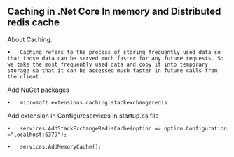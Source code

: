 ## Caching in .Net Core In memory and Distributed redis cache 

About Caching.

	•	Caching refers to the process of storing frequently used data so that those data can be served much faster for any future requests. So we take the most frequently used data and copy it into temporary storage so that it can be accessed much faster in future calls from the client.

Add NuGet packages

	•	microsoft.extensions.caching.stackexchangeredis

Add extension in Configureservices in startup.cs file

	•	services.AddStackExchangeRedisCache(option => option.Configuration ="localhost:6379");
 
	•	services.AddMemoryCache();
